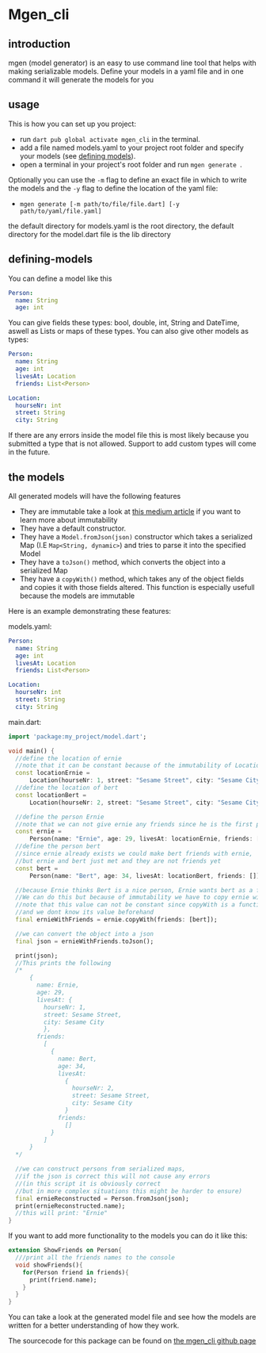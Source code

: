# Mgen_cli
## introduction
mgen (model generator) is an easy to use command line tool that helps with making serializable models.
Define your models in a yaml file and in one command it will generate the models for you
## usage
This is how you can set up you project:
- run ```dart pub global activate mgen_cli``` in the terminal.
- add a file named models.yaml to your project root folder and specify your models (see [defining models](#defining-models)).
- open a terminal in your project's root folder and run ```mgen generate ```.

Optionally you can use the ```-m``` flag to define an exact file in which to write the models and the ```-y``` flag to define the location of the yaml file:
- ```mgen generate [-m path/to/file/file.dart] [-y path/to/yaml/file.yaml]```

the default directory for models.yaml is the root directory, the default directory for the model.dart file is the lib directory

## defining-models
You can define a model like this
```yaml
Person:
  name: String
  age: int
```

You can give fields these types: bool, double, int, String and DateTime, aswell as Lists or maps of these types.
You can also give other models as types:
```yaml
Person:
  name: String
  age: int
  livesAt: Location
  friends: List<Person>

Location:
  hourseNr: int
  street: String
  city: String
```
If there are any errors inside the model file this is most likely because you submitted a type that is not allowed. Support to add custom types will come in the future.

## the models
All generated models will have the following features
- They are immutable take a look at [this medium article](https://medium.flutterdevs.com/explore-immutable-data-structures-in-dart-flutter-86c350b7d014) if you want to learn more about immutability
- They have a default constructor.
- They have a ```Model.fromJson(json)``` constructor which takes a serialized Map (I.E  ```Map<String, dynamic>```) and tries to parse it into the specified Model
- They have a ```toJson()``` method, which converts the object into a serialized Map
- They have a ```copyWith()``` method, which takes any of the object fields and copies it with those fields altered. This function is especially usefull because the models are immutable

Here is an example demonstrating these features:

models.yaml:
```yaml
Person:
  name: String
  age: int
  livesAt: Location
  friends: List<Person>

Location:
  hourseNr: int
  street: String
  city: String
```
main.dart:
```dart
import 'package:my_project/model.dart';

void main() {
  //define the location of ernie
  //note that it can be constant because of the immutability of Location
  const locationErnie =
      Location(hourseNr: 1, street: "Sesame Street", city: "Sesame City");
  //define the location of bert
  const locationBert =
      Location(hourseNr: 2, street: "Sesame Street", city: "Sesame City");

  //define the person Ernie
  //note that we can not give ernie any friends since he is the first person created
  const ernie =
      Person(name: "Ernie", age: 29, livesAt: locationErnie, friends: []);
  //define the person bert
  //since ernie already exists we could make bert friends with ernie, 
  //but ernie and bert just met and they are not friends yet
  const bert =
      Person(name: "Bert", age: 34, livesAt: locationBert, friends: []);

  //because Ernie thinks Bert is a nice person, Ernie wants bert as a friend
  //We can do this but because of immutability we have to copy ernie with new friends
  //note that this value can not be constant since copyWith is a function 
  //and we dont know its value beforehand
  final ernieWithFriends = ernie.copyWith(friends: [bert]);

  //we can convert the object into a json
  final json = ernieWithFriends.toJson();

  print(json);
  //This prints the following
  /*
      {
        name: Ernie, 
        age: 29, 
        livesAt: {
          hourseNr: 1, 
          street: Sesame Street, 
          city: Sesame City
          }, 
        friends: 
          [
            {
              name: Bert, 
              age: 34, 
              livesAt: 
                {
                  hourseNr: 2, 
                  street: Sesame Street, 
                  city: Sesame City
                } 
              friends: 
                []
            }
          ]
      }
  */

  //we can construct persons from serialized maps, 
  //if the json is correct this will not cause any errors
  //(in this script it is obviously correct 
  //but in more complex situations this might be harder to ensure)
  final ernieReconstructed = Person.fromJson(json);
  print(ernieReconstructed.name);
  //this will print: "Ernie"
}
```

If you want to add more functionality to the models you can do it like this:
```dart
extension ShowFriends on Person{
  ///print all the friends names to the console
  void showFriends(){
    for(Person friend in friends){
      print(friend.name);
    }
  }
}
```

You can take a look at the generated model file and see how the models are written for a better understanding of how they work.

The sourcecode for this package can be found on [the mgen_cli github page](https://github.com/Yoeri-z/mgen_cli)